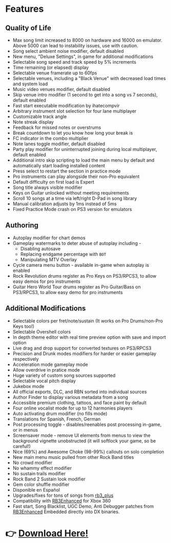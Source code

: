 # Features

## Quality of Life
* Max song limit increased to 8000 on hardware and 16000 on emulator. Above 5000 can lead to instability issues, use with caution.
* Song select ambient noise modifier, default disabled
* New menu, "Deluxe Settings", in game for additional modifications
* Selectable song speed and track speed by 5% increments
* Time remaining (or elapsed) display
* Selectable venue framerate up to 60fps
* Selectable venues, including a "Black Venue" with decreased load times and system load
* Music video venues modifier, default disabled
* Skip venue intro modifier (1 second to get into a song vs 7 seconds), default enabled
* Fast start executable modification by ihatecompvir
* Arbitrary instrument slot selection for four lane multiplayer
* Customizable track angle
* Note streak display
* Feedback for missed notes or overstrums
* Break countdown to let you know how long your break is
* FC indicator in the combo multiplier
* Note lanes toggle modifier, default disabled
* Party play modifier for uninterrupted joining during local multiplayer, default enabled
* Additional intro skip scripting to load the main menu by default and automatically start loading installed content
* Press select to restart the section in practice mode
* Pro instruments can play alongside their non-Pro equivalent
* Default difficulty on first load is Expert
* Song title always visible modifier
* Keys on Guitar unlocked without meeting requirements
* Scroll 10 songs at a time via left/right D-Pad in song library
* Manual calibration adjusts by 1ms instead of 5ms
* Fixed Practice Mode crash on PS3 version for emulators

## Authoring
* Autoplay modifier for chart demos
* Gameplay watermarks to deter abuse of autoplay including -
    * Disabling autosave
    * Replacing endgame percentage with `BOT`
    * Manipulating MTV Overlay
* Cycle camera menu button - available in-game when autoplay is enabled
* Rock Revolution drums register as Pro Keys on PS3/RPCS3, to allow easy demos for pro instruments
* Guitar Hero World Tour drums register as Pro Guitar/Bass on PS3/RPCS3, to allow easy demo for pro instruments

## Additional Modifications
* Selectable colors per fret/note/sustain (It works on Pro Drums/non-Pro Keys too!)
* Selectable Overshell colors
* In depth theme editor with real time preview option with save and import option
* Live drag and drop support for converted textures on PS3/RPCS3
* Precision and Drunk modes modifiers for harder or easier gameplay respectively
* Acceleration mode gameplay mode
* Allow overdrive in pratice mode
* Huge variety of custom song sources supported
* Selectable vocal pitch display
* Jukebox mode
* All official exports, DLC, and RBN sorted into individual sources
* Author Finder to display various metadata from a song
* Accessible premium clothing, tattoos, and face paint by default
* Four online vocalist mode for up to 12 harmonies players
* Auto activating drum modifier (no fills mode)
* Translations for Spanish, French, German
* Post processing toggle - disables/reenables post processing in-game, or in menus
* Screensaver mode - remove UI elements from menus to view the background vignette unobstructed (it will softlock your game, so be careful!)
* Nice (69%) and Awesome Choke (98-99%) callouts on solo completion
* New main menu music pulled from other Rock Band titles
* No crowd modifier
* No whammy effect modifier
* No sustain trails modifier
* Rock Band 2 Sustain look modifier
* Gem color shuffle modifier
* Disponible en Español
* Upgrades/fixes for tons of songs from [rb3_plus](https://github.com/rjkiv/rb3_plus)
* Compatibility with [RB3Enhanced](https://github.com/RBEnhanced/RB3Enhanced) for Xbox 360
* Fast start, Song Blacklist, UGC Demo, Anti Debugger patches from [RB3Enhanced](https://github.com/RBEnhanced/RB3Enhanced) Embedded directly into DX binaries.

# 👉 [Download Here!](https://github.com/hmxmilohax/rock-band-3-deluxe#%EF%B8%8F-what-youll-need)
